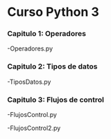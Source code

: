 
# Curso Python 3

### Capitulo 1: Operadores

-Operadores.py 
### Capitulo 2: Tipos de datos

-TiposDatos.py
### Capitulo 3: Flujos de control

-FlujosControl.py

-FlujosControl2.py